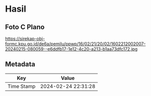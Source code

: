 # Hasil

## Foto C Plano

https://sirekap-obj-formc.kpu.go.id/de6a/pemilu/ppwp/16/02/21/20/02/1602212002007-20240215-080059--e6ddfb17-1e12-4c20-a213-b1aa73dfc172.jpg


## Metadata

| Key        | Value               |
| ---------- | ------------------- |
| Time Stamp | 2024-02-24 22:31:28 |



